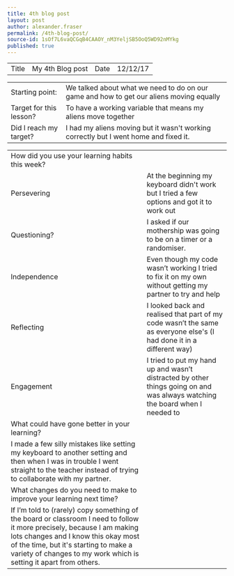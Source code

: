 ```yaml
---
title: 4th blog post
layout: post
author: alexander.fraser
permalink: /4th-blog-post/
source-id: 1sOf7L6vaQCGqB4CAAOY_nM3YeljSB5OoQ5WD92nMYkg
published: true
---
```

<table>
 <tr>
    <td>Title</td>
    <td>My 4th Blog post</td>
    <td>Date</td>
    <td>12/12/17</td>
  </tr>
</table>


<table>
  <tr>
    <td>Starting point:</td>
    <td>We talked about what we need to do on our game and how to get our aliens moving equally</td>
  </tr>
  <tr>
    <td>Target for this lesson?</td>
    <td>To have a working variable that means my aliens move together</td>
  </tr>
  <tr>
    <td>Did I reach my target? </td>
    <td>I had my aliens moving but it wasn't working correctly but I went home and fixed it.</td>
  </tr>
</table>


<table>
  <tr>
    <td>How did you use your learning habits this week?</td>
    <td></td>
  </tr>
  <tr>
    <td>Persevering</td>
    <td>At the beginning my keyboard didn't work but I tried a few options and got it to work out  </td>
  </tr>
  <tr>
    <td>Questioning?</td>
    <td>I asked if our mothership was going to be on a timer or a randomiser.</td>
  </tr>
  <tr>
    <td>Independence</td>
    <td>Even though my code wasn’t working I tried to fix it on my own without getting my partner to try and help</td>
  </tr>
  <tr>
    <td>Reflecting</td>
    <td>I looked back and realised that part of my code wasn’t the same as everyone else's (I had done it in a different way)</td>
  </tr>
  <tr>
    <td>Engagement</td>
    <td>I tried to put my hand up and wasn’t distracted by other things going on and was always watching the board when I needed to</td>
  </tr>
  <tr>
    <td>What could have gone better in your learning?</td>
    <td></td>
  </tr>
  <tr>
    <td>I made a few silly mistakes like setting my keyboard to another setting and then when I was in trouble I went straight to the teacher instead of trying to collaborate with my partner. </td>
    <td></td>
  </tr>
  <tr>
    <td>What changes do you need to make to improve your learning next time?</td>
    <td></td>
  </tr>
  <tr>
    <td>If I’m told to (rarely) copy something of the board or classroom I need to follow it more precisely, because I am making lots changes and I know this okay most of the time, but it's starting to make a variety of changes to my work which is setting it apart from others.  </td>
    <td></td>
  </tr>
</table>


